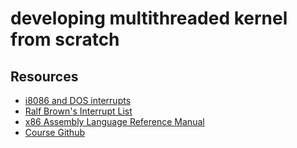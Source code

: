 # developing multithreaded kernel from scratch

## Resources
- [i8086 and DOS interrupts](http://www.gabrielececchetti.it/Teaching/CalcolatoriElettronici/Docs/i8086_and_DOS_interrupts.pdf)
- [Ralf Brown's Interrupt List](https://www.ctyme.com/rbrown.htm)
- [x86 Assembly Language Reference Manual](https://docs.oracle.com/cd/E19120-01/open.solaris/817-5477/)
- [Course Github](https://github.com/nibblebits/PeachOS)